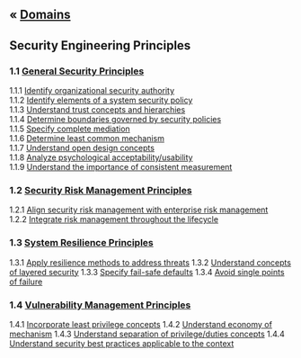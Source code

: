 &laquo; [Domains](../index.md)
---
## Security Engineering Principles

### 1.1 [General Security Principles](task-1.1.md)
1.1.1  [Identify organizational security authority][111]  
1.1.2  [Identify elements of a system security policy][112]  
1.1.3 [Understand trust concepts and hierarchies][113]  
1.1.4 [Determine boundaries governed by security policies][114]  
1.1.5 [Specify complete mediation][115]  
1.1.6 [Determine least common mechanism][116]  
1.1.7 [Understand open design concepts][117]  
1.1.8 [Analyze psychological acceptability/usability][118]  
1.1.9 [Understand the importance of consistent measurement][119]  

### 1.2 [Security Risk Management Principles](task-1.2.md)
1.2.1  [Align security risk management with enterprise risk management][121]  
1.2.2  [Integrate risk management throughout the lifecycle][122]

### 1.3 [System Resilience Principles](task-1.3.md)
1.3.1  [Apply resilience methods to address threats][131]
1.3.2  [Understand concepts of layered security][132]
1.3.3  [Specify fail-safe defaults][133]
1.3.4  [Avoid single points of failure][134]

### 1.4 [Vulnerability Management Principles](task-1.4.md)
1.4.1  [Incorporate least privilege concepts][141]
1.4.2  [Understand economy of mechanism][142]
1.4.3  [Understand separation of privilege/duties concepts][143]
1.4.4  [Understand security best practices applicable to the context][144]

[111]: task-1.1.md#111-identify-organizational-security-authority
[112]: task-1.1.md#112-identify-elements-of-a-system-security-policy
[113]: task-1.1.md#113-understand-trust-concepts-and-hierarchies
[114]: task-1.1.md#114-determine-boundaries-governed-by-security-policies
[115]: task-1.1.md#115-specify-complete-mediation
[116]: task-1.1.md#116-determine-least-common-mechanism
[117]: task-1.1.md#117-understand-open-design-concepts
[118]: task-1.1.md#118-analyze-psychological-acceptabilityusability
[119]: task-1.1.md#119-understand-the-importance-of-consistent-measurement
[121]: task-1.2.md#121-align-security-risk-management-with-enterprise-risk-management
[122]: task-1.2.md#122-integrate-risk-management-throughout-the-lifecycle
[131]: task-1.3.md#131-apply-resilience-methods-to-address-threats
[132]: task-1.3.md#132-understand-concepts-of-layered-security
[133]: task-1.3.md#133-specify-fail-safe-defaults
[134]: task-1.3.md#134-avoid-single-points-of-failure
[141]: task-1.4.md#141-incorporate-least-privilege-concepts
[142]: task-1.4.md#142-understand-economy-of-mechanism
[143]: task-1.4.md#143-understand-separation-of-privilegeduties-concepts
[144]: task-1.4.md#144-understand-security-best-practices-applicable-to-the-context
<!--stackedit_data:
eyJoaXN0b3J5IjpbODU1Njc3MDg1LDMyMTEyNTA0OSwzNzYyOD
UyODcsODUyNzQ5NjE4LDEwMjAxNTczMDUsLTE4MDQ4ODg2MTks
MjMzNTY5MjAsLTE4MTY1MTgyMjQsMTU2MjgzMzA0OSwtMTY3Mj
AxODEwOCwxMTc4MDA0NzU0LC0xODE2NTE4MjI0LC05Njg5MDI0
ODIsMTUyNzQ0NTM5MywxNTI3NDQ1MzkzLDE3NjI0NDkxMTFdfQ
==
-->